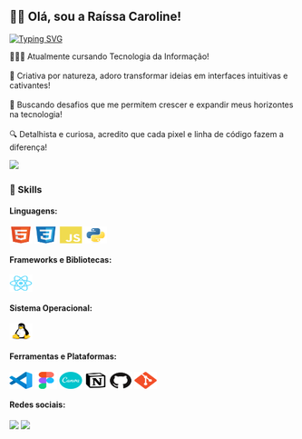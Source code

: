 <h2>👋🏻 Olá, sou a Raíssa Caroline! </h2>

<a href="https://git.io/typing-svg"><img src="https://readme-typing-svg.demolab.com?font=Fira+Code&pause=1000&color=711B7F&width=435&lines=Welcome+to+my+Profile+%F0%9F%92%9C;I'm+an+Information+Systems+Student+%F0%9F%91%A9%F0%9F%8F%BB%E2%80%8D%F0%9F%8E%93;I+live+in+Brazil+%F0%9F%8C%8D;Turning+coffee+into+code+%E2%98%95+;Where+design+meets+code+%F0%9F%8E%A8" alt="Typing SVG" /></a>

👩🏻‍🎓 Atualmente cursando Tecnologia da Informação! <br><br>
🎨 Criativa por natureza, adoro transformar ideias em interfaces intuitivas e cativantes! <br><br>
🚀 Buscando desafios que me permitem crescer e expandir meus horizontes na tecnologia! <br><br>
🔍 Detalhista e curiosa, acredito que cada pixel e linha de código fazem a diferença!


<div>
  <a href="https://github.com/rakroline"></a>
  <img height="180em" src="https://github-readme-stats.vercel.app/api/top-langs/?username=rakroline&layout=compact&langs_count=16&theme=dark"/>
</div>


<h3> 💫 Skills</h3>

<h4> Linguagens:</h4>

<div style="display: inline_block">
    <img align="center" alt="HTML" height="30" width="40" src="https://raw.githubusercontent.com/devicons/devicon/master/icons/html5/html5-original.svg">
    <img align="center" alt="CSS" height="30" width="40" src="https://raw.githubusercontent.com/devicons/devicon/master/icons/css3/css3-original.svg">
    <img align="center" alt="Js" height="30" width="40" src="https://raw.githubusercontent.com/devicons/devicon/master/icons/javascript/javascript-plain.svg">
    <img align="center" alt="Csharp" height="30" width="40" src="https://raw.githubusercontent.com/devicons/devicon/master/icons/python/python-original.svg">
  </div>

  <h4>Frameworks e Bibliotecas:</h4>

  <div style="display: inline_block">
   <img align="center" alt="React" height="30" width="40" src="https://raw.githubusercontent.com/devicons/devicon/master/icons/react/react-original.svg">
  </div>

   <h4>Sistema Operacional:</h4>

  <div style="display: inline_block">
   <img align="center" alt="MySQL" height="30" width="40" src="https://raw.githubusercontent.com/devicons/devicon/master/icons/linux/linux-original.svg">
  </div>

  <h4>Ferramentas e Plataformas:</h4>

  <div style="display: inline_block">
   <img align="center" alt="Visual Studio Code" height="30" width="40" src="https://raw.githubusercontent.com/devicons/devicon/master/icons/vscode/vscode-original.svg">
   
   <img align="center" alt="Figma" height="30" width="40" src="https://raw.githubusercontent.com/devicons/devicon/master/icons/figma/figma-original.svg">
   <img align="center" alt="Netlify" height="30" width="40" src="https://raw.githubusercontent.com/devicons/devicon/master/icons/canva/canva-original.svg">
   <img align="center" alt="Notion" height="30" width="40" src="https://raw.githubusercontent.com/devicons/devicon/master/icons/notion/notion-original.svg">
   <img align="center" alt="GitHub" height="30" width="40" src="https://raw.githubusercontent.com/devicons/devicon/master/icons/github/github-original.svg">
   <img align="center" alt="Git" height="30" width="40" src="https://raw.githubusercontent.com/devicons/devicon/master/icons/git/git-original.svg">
  </div>

  <h4>Redes sociais:</h4>
 
  <div style="display: inline_block">
  <a href="https://www.linkedin.com/in/raissacaroline/" target="_blank"><img src="https://img.shields.io/badge/-LinkedIn-%230077B5?style=for-the-badge&logo=linkedin&logoColor=black"target="_blank"></a>
   <a href="http://ra.krolinecoelho@gmail.com/" target="_blank"><img src="https://img.shields.io/badge/Gmail-D14836?style=for-the-badge&logo=gmail&logoColor=white" target="_blank""></a>

  </div>
